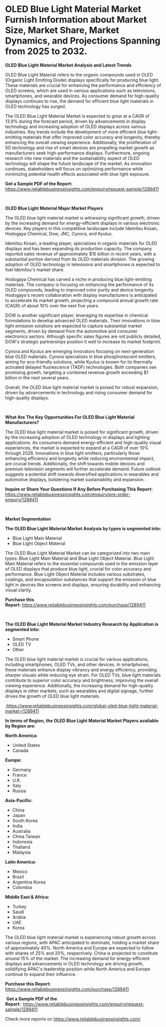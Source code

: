 <p><h1>OLED Blue Light Material Market Furnish Information about Market Size, Market Share, Market Dynamics, and Projections Spanning from 2025 to 2032.</h1></p><p><strong>OLED Blue Light Material Market Analysis and Latest Trends</strong></p>
<p><p>OLED Blue Light Material refers to the organic compounds used in OLED (Organic Light Emitting Diode) displays specifically for producing blue light. These materials are crucial for enhancing the performance and efficiency of OLED screens, which are used in various applications such as televisions, smartphones, and wearable devices. As consumer demand for high-quality displays continues to rise, the demand for efficient blue light materials in OLED technology has surged.</p><p>The OLED Blue Light Material Market is expected to grow at a CAGR of 13.9% during the forecast period, driven by advancements in display technology and increasing adoption of OLED displays across various industries. Key trends include the development of more efficient blue light-emitting materials that offer improved color accuracy and longevity, thereby enhancing the overall viewing experience. Additionally, the proliferation of 5G technology and rise of smart devices are propelling market growth as manufacturers seek high-performance displays. Furthermore, ongoing research into new materials and the sustainability aspect of OLED technology will shape the future landscape of the market. As innovation continues, stakeholders will focus on optimizing performance while minimizing potential health effects associated with blue light exposure.</p></p>
<p><strong>Get a Sample PDF of the Report:&nbsp;</strong> <a href="https://www.reliablebusinessinsights.com/enquiry/request-sample/1289411?utm_campaign=2924&utm_medium=2&utm_source=Github&utm_content=ia&utm_term=29032025&utm_id=oled-blue-light-material">https://www.reliablebusinessinsights.com/enquiry/request-sample/1289411</a></p>
<p>&nbsp;</p>
<p><strong>OLED Blue Light Material Major Market Players</strong></p>
<p><p>The OLED blue light material market is witnessing significant growth, driven by the increasing demand for energy-efficient displays in various electronic devices. Key players in this competitive landscape include Idemitsu Kosan, Hodogaya Chemical, Dow, JNC, Cynora, and Kyulux. </p><p>Idemitsu Kosan, a leading player, specializes in organic materials for OLED displays and has been expanding its production capacity. The company reported sales revenue of approximately $15 billion in recent years, with a substantial portion derived from its OLED materials division. The growing adoption of OLED technology in televisions and smartphones is expected to fuel Idemitsu's market share.</p><p>Hodogaya Chemical has carved a niche in producing blue light-emitting materials. The company is focusing on enhancing the performance of its OLED compounds, leading to improved color purity and device longevity. Hodogaya's recent collaboration with display manufacturers is anticipated to accelerate its market growth, projecting a compound annual growth rate (CAGR) of about 10% over the next five years.</p><p>DOW is another significant player, leveraging its expertise in chemical formulations to develop advanced OLED materials. Their innovations in blue light emission solutions are expected to capture substantial market segments, driven by demand from the automotive and consumer electronics sectors. Although specific sales figures are not publicly detailed, DOW's strategic partnerships position it well to increase its market footprint.</p><p>Cynora and Kyulux are emerging innovators focusing on next-generation blue OLED materials. Cynora specializes in blue phosphorescent emitters, aiming for eco-friendly solutions, while Kyulux is known for its thermally activated delayed fluorescence (TADF) technologies. Both companies see promising growth, targeting a combined revenue growth exceeding $1 billion in the next several years.</p><p>Overall, the OLED blue light material market is poised for robust expansion, driven by advancements in technology and rising consumer demand for high-quality displays.</p></p>
<p>&nbsp;</p>
<p><strong>What Are The Key Opportunities For OLED Blue Light Material Manufacturers?</strong></p>
<p><p>The OLED blue light material market is poised for significant growth, driven by the increasing adoption of OLED technology in displays and lighting applications. As consumers demand energy-efficient and high-quality visual experiences, the market is expected to expand at a CAGR of over 10% through 2028. Innovations in blue light emitters, particularly those enhancing efficiency and longevity while reducing environmental impact, are crucial trends. Additionally, the shift towards mobile devices and premium television segments will further accelerate demand. Future outlook suggests a potential shift towards diversified applications in wearables and automotive displays, bolstering market sustainability and expansion.</p></p>
<p><strong>Inquire or Share Your Questions If Any Before Purchasing This Report:</strong> <a href="https://www.reliablebusinessinsights.com/enquiry/pre-order-enquiry/1289411?utm_campaign=2924&utm_medium=2&utm_source=Github&utm_content=ia&utm_term=29032025&utm_id=oled-blue-light-material">https://www.reliablebusinessinsights.com/enquiry/pre-order-enquiry/1289411</a></p>
<p>&nbsp;</p>
<p><strong>Market Segmentation</strong></p>
<p><strong>The OLED Blue Light Material Market Analysis by types is segmented into:</strong></p>
<p><ul><li>Blue Light Main Material</li><li>Blue Light Object Material</li></ul></p>
<p><p>The OLED Blue Light Material Market can be categorized into two main types: Blue Light Main Material and Blue Light Object Material. Blue Light Main Material refers to the essential compounds used in the emission layer of OLED displays that produce blue light, crucial for color accuracy and performance. Blue Light Object Material includes various substrates, coatings, and encapsulation substances that support the emission of blue light in devices like screens and displays, ensuring durability and enhancing visual clarity.</p></p>
<p><strong>Purchase this Report:&nbsp;</strong><a href="https://www.reliablebusinessinsights.com/purchase/1289411?utm_campaign=2924&utm_medium=2&utm_source=Github&utm_content=ia&utm_term=29032025&utm_id=oled-blue-light-material">https://www.reliablebusinessinsights.com/purchase/1289411</a></p>
<p>&nbsp;</p>
<p><strong>The OLED Blue Light Material Market Industry Research by Application is segmented into:</strong></p>
<p><ul><li>Smart Phone</li><li>OLED TV</li><li>Other</li></ul></p>
<p><p>The OLED blue light material market is crucial for various applications, including smartphones, OLED TVs, and other devices. In smartphones, these materials enhance display vibrancy and energy efficiency, providing sharper visuals while reducing eye strain. For OLED TVs, blue light materials contribute to superior color accuracy and brightness, improving the overall viewing experience. Additionally, the increasing demand for high-quality displays in other markets, such as wearables and digital signage, further drives the growth of OLED blue light materials.</p></p>
<p><a href="https://www.reliablebusinessinsights.com/global-oled-blue-light-material-market-r1289411?utm_campaign=2924&utm_medium=2&utm_source=Github&utm_content=ia&utm_term=29032025&utm_id=oled-blue-light-material">&nbsp;https://www.reliablebusinessinsights.com/global-oled-blue-light-material-market-r1289411</a></p>
<p><strong>In terms of Region, the OLED Blue Light Material Market Players available by Region are:</strong></p>
<p>
    <p> <strong> North America: </strong>
        <ul>
            <li>United States</li>
            <li>Canada</li>
        </ul>
        </p> 
    <p> <strong> Europe: </strong>
        <ul>
            <li>Germany</li>
            <li>France</li>
            <li>U.K.</li>
            <li>Italy</li>
            <li>Russia</li>
        </ul>
        </p> 
    <p> <strong> Asia-Pacific: </strong>
        <ul>
            <li>China</li>
            <li>Japan</li>
            <li>South Korea</li>
            <li>India</li>
            <li>Australia</li>
            <li>China Taiwan</li>
            <li>Indonesia</li>
            <li>Thailand</li>
            <li>Malaysia</li>
        </ul>
        </p> 
    <p> <strong> Latin America: </strong>
        <ul>
            <li>Mexico</li>
            <li>Brazil</li>
            <li>Argentina Korea</li>
            <li>Colombia</li>
        </ul>
        </p> 
    <p> <strong> Middle East & Africa: </strong>
        <ul>
            <li>Turkey</li>
            <li>Saudi</li>
            <li>Arabia</li>
            <li>UAE</li>
            <li>Korea</li>
        </ul>
    </p>
    </p>
<p><p>The OLED blue light material market is experiencing robust growth across various regions, with APAC anticipated to dominate, holding a market share of approximately 40%. North America and Europe are expected to follow with shares of 25% and 20%, respectively. China is projected to constitute around 15% of the market. The increasing demand for energy-efficient displays and advancements in OLED technology are driving growth, solidifying APAC's leadership position while North America and Europe continue to expand their influence.</p></p>
<p><strong>Purchase this Report: </strong><a href="https://www.reliablebusinessinsights.com/purchase/1289411?utm_campaign=2924&utm_medium=2&utm_source=Github&utm_content=ia&utm_term=29032025&utm_id=oled-blue-light-material">https://www.reliablebusinessinsights.com/purchase/1289411</a></p>
<p>&nbsp;<strong>Get a Sample PDF of the Report:&nbsp;&nbsp;</strong><a href="https://www.reliablebusinessinsights.com/enquiry/request-sample/1289411?utm_campaign=2924&utm_medium=2&utm_source=Github&utm_content=ia&utm_term=29032025&utm_id=oled-blue-light-material">https://www.reliablebusinessinsights.com/enquiry/request-sample/1289411</a></p>
<p><strong></strong></p>
<p>Check more reports on <a href="https://www.reliablebusinessinsights.com/?utm_campaign=2924&utm_medium=2&utm_source=Github&utm_content=ia&utm_term=29032025&utm_id=oled-blue-light-material">https://www.reliablebusinessinsights.com/</a></p>
